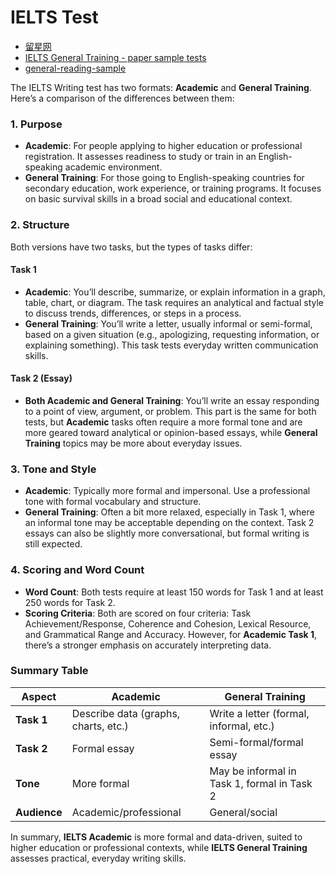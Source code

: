# IELTS Test

- [留星网](https://www.liustar.cn/)
- [IELTS General Training - paper sample tests](https://ielts.org/take-a-test/preparation-resources/sample-test-questions/general-training-test)
- [general-reading-sample](https://ielts-up.com/reading/general-reading-sample-1.1.html)

The IELTS Writing test has two formats: **Academic** and **General Training**. Here’s a comparison of the differences between them:

### 1. Purpose

- **Academic**: For people applying to higher education or professional registration. It assesses readiness to study or train in an English-speaking academic environment.
- **General Training**: For those going to English-speaking countries for secondary education, work experience, or training programs. It focuses on basic survival skills in a broad social and educational context.

### 2. Structure

Both versions have two tasks, but the types of tasks differ:

#### **Task 1**

- **Academic**: You’ll describe, summarize, or explain information in a graph, table, chart, or diagram. The task requires an analytical and factual style to discuss trends, differences, or steps in a process.
- **General Training**: You’ll write a letter, usually informal or semi-formal, based on a given situation (e.g., apologizing, requesting information, or explaining something). This task tests everyday written communication skills.

#### **Task 2 (Essay)**

- **Both Academic and General Training**: You’ll write an essay responding to a point of view, argument, or problem. This part is the same for both tests, but **Academic** tasks often require a more formal tone and are more geared toward analytical or opinion-based essays, while **General Training** topics may be more about everyday issues.

### 3. Tone and Style

- **Academic**: Typically more formal and impersonal. Use a professional tone with formal vocabulary and structure.
- **General Training**: Often a bit more relaxed, especially in Task 1, where an informal tone may be acceptable depending on the context. Task 2 essays can also be slightly more conversational, but formal writing is still expected.

### 4. Scoring and Word Count

- **Word Count**: Both tests require at least 150 words for Task 1 and at least 250 words for Task 2.
- **Scoring Criteria**: Both are scored on four criteria: Task Achievement/Response, Coherence and Cohesion, Lexical Resource, and Grammatical Range and Accuracy. However, for **Academic Task 1**, there’s a stronger emphasis on accurately interpreting data.

### Summary Table

| Aspect       | Academic                             | General Training                            |
| ------------ | ------------------------------------ | ------------------------------------------- |
| **Task 1**   | Describe data (graphs, charts, etc.) | Write a letter (formal, informal, etc.)     |
| **Task 2**   | Formal essay                         | Semi-formal/formal essay                    |
| **Tone**     | More formal                          | May be informal in Task 1, formal in Task 2 |
| **Audience** | Academic/professional                | General/social                              |

In summary, **IELTS Academic** is more formal and data-driven, suited to higher education or professional contexts, while **IELTS General Training** assesses practical, everyday writing skills.
